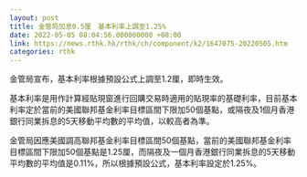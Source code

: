 ```yaml
---
layout: post
title: 金管局加息0.5厘　基本利率上調至1.25%
date: 2022-05-05 08:04:56.000000000 +08:00
link: https://news.rthk.hk/rthk/ch/component/k2/1647075-20220505.htm
categories: rthk
---
```


金管局宣布，基本利率根據預設公式上調至1.2厘，即時生效。

基本利率是用作計算經貼現窗進行回購交易時適用的貼現率的基礎利率，目前基本利率定於當前的美國聯邦基金利率目標區間下限加50個基點，或隔夜及1個月香港銀行同業拆息的5天移動平均數的平均值，以較高者為準。

金管局因應美國調高聯邦基金利率目標區間50個基點，當前的美國聯邦基金利率目標區間下限加50個基點是1.25厘，而隔夜及一個月香港銀行同業拆息的5天移動平均數的平均值是0.11%，所以根據預設公式，基本利率設定於1.25%。
